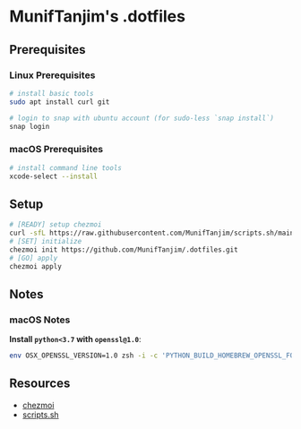 # MunifTanjim's .dotfiles

## Prerequisites

### Linux Prerequisites

```sh
# install basic tools
sudo apt install curl git

# login to snap with ubuntu account (for sudo-less `snap install`)
snap login
```

### macOS Prerequisites

```sh
# install command line tools
xcode-select --install
```

## Setup

```sh
# [READY] setup chezmoi
curl -sfL https://raw.githubusercontent.com/MunifTanjim/scripts.sh/main/setup-chezmoi | sh
# [SET] initialize
chezmoi init https://github.com/MunifTanjim/.dotfiles.git
# [GO] apply
chezmoi apply
```

## Notes

### macOS Notes

**Install `python<3.7` with `openssl@1.0`**:

```sh
env OSX_OPENSSL_VERSION=1.0 zsh -i -c 'PYTHON_BUILD_HOMEBREW_OPENSSL_FORMULA=openssl@1.0 pyenv install <version>'
```

## Resources

- [chezmoi](https://www.chezmoi.io)
- [scripts.sh](https://github.com/MunifTanjim/scripts.sh)

